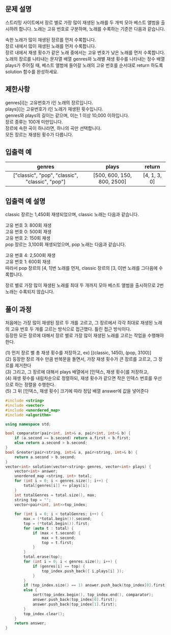 ## 문제 설명
스트리밍 사이트에서 장르 별로 가장 많이 재생된 노래를 두 개씩 모아 베스트 앨범을 출시하려 합니다. 노래는 고유 번호로 구분하며, 노래를 수록하는 기준은 다음과 같습니다.<br>

속한 노래가 많이 재생된 장르를 먼저 수록합니다.<br>
장르 내에서 많이 재생된 노래를 먼저 수록합니다.<br>
장르 내에서 재생 횟수가 같은 노래 중에서는 고유 번호가 낮은 노래를 먼저 수록합니다.<br>
노래의 장르를 나타내는 문자열 배열 genres와 노래별 재생 횟수를 나타내는 정수 배열 plays가 주어질 때, 베스트 앨범에 들어갈 노래의 고유 번호를 순서대로 return 하도록 solution 함수를 완성하세요.<br>

## 제한사항
genres[i]는 고유번호가 i인 노래의 장르입니다.<br>
plays[i]는 고유번호가 i인 노래가 재생된 횟수입니다.<br>
genres와 plays의 길이는 같으며, 이는 1 이상 10,000 이하입니다.<br>
장르 종류는 100개 미만입니다.<br>
장르에 속한 곡이 하나라면, 하나의 곡만 선택합니다.<br>
모든 장르는 재생된 횟수가 다릅니다.<br>
## 입출력 예
| genres	| plays	| return |
|:--------:|:---------:|:-------:|
| ["classic", "pop", "classic", "classic", "pop"] |	[500, 600, 150, 800, 2500]	| [4, 1, 3, 0] |
## 입출력 예 설명
classic 장르는 1,450회 재생되었으며, classic 노래는 다음과 같습니다.<br>

고유 번호 3: 800회 재생<br>
고유 번호 0: 500회 재생<br>
고유 번호 2: 150회 재생<br>
pop 장르는 3,100회 재생되었으며, pop 노래는 다음과 같습니다.<br>

고유 번호 4: 2,500회 재생<br>
고유 번호 1: 600회 재생<br>
따라서 pop 장르의 [4, 1]번 노래를 먼저, classic 장르의 [3, 0]번 노래를 그다음에 수록합니다.<br>

장르 별로 가장 많이 재생된 노래를 최대 두 개까지 모아 베스트 앨범을 출시하므로 2번 노래는 수록되지 않습니다.<br>
## 풀이 과정
처음에는 가장 많이 재생된 장르 두 개를 고르고, 그 장르에서 각각 최대로 재생된 노래의 고유 번호 두 개를 고르는 방식으로 접근했다. 틀린 접근 방식이다.<br>
등장한 모든 장르에 대해서 장르 별로 가장 많이 재생된 노래를 고르는 작업을 수행해야 한다.<br>

(1) 먼저 장르 별 총 재생 횟수를 저장하고, ex) [(classic, 1450), (pop, 3100)]<br>
(2) 등장한 장르 개수 만큼 반복문을 돌면서, 가장 재생 횟수가 큰 장르를 고르고, 그 장르를 제거한다<br>
(3) 그리고, 그 장르에 대해서 plays 배열에서 [인덱스, 재생 횟수]를 저장하고,<br>
(4) 재생 횟수를 내림차순으로 정렬하되, 재생 횟수가 같으면 작은 인덱스 번호를 우선으로 하는 정렬을 수행한다.<br>
(5) 그 뒤 [인덱스, 재생 횟수] 크기에 따라 정답 배열 answer에 값을 넣어준다<br>

```C++
#include <string>
#include <vector>
#include <unordered_map>
#include <algorithm>

using namespace std;

bool comparator(pair<int, int>& a, pair<int, int>& b) {
	if (a.second == b.second) return a.first < b.first;
	else return a.second > b.second;
}
bool Greater(pair<string, int>& a, pair<string, int>& b) {
	return a.second > b.second;
} 
vector<int> solution(vector<string> genres, vector<int> plays) {
	vector<int> answer;
	unordered_map <string, int> total;
	for (int i = 0; i < genres.size(); i++) {
		total[genres[i]] += plays[i];
	}
	int totalGenres = total.size(), max;
	string top = "";
	vector<pair<int, int>>top_index;
	
	for (int i = 0; i < totalGenres; i++) {
		max = (*total.begin()).second;
		top = (*total.begin()).first;
		for (auto t : total) {
			if (max < t.second) {
				max = t.second;
				top = t.first;
			}
		}
		total.erase(top);
		for (int i = 0; i < genres.size(); i++) {
			if (genres[i] == top) {
				top_index.push_back({ i,plays[i] });
			}
		}
		if (top_index.size() == 1) answer.push_back(top_index[0].first);
		else {
			sort(top_index.begin(), top_index.end(), comparator);
			answer.push_back(top_index[0].first);
			answer.push_back(top_index[1].first);
		}
		top_index.clear();
	}
	return answer;
}
```




